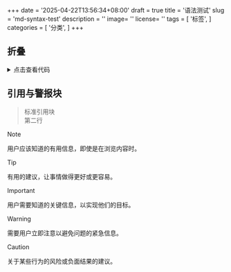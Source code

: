 +++
date = '2025-04-22T13:56:34+08:00'
draft = true
title = '语法测试'
slug = 'md-syntax-test'
description = ''
image= ''
license= ''
tags = [
    '标签',
]
categories = [
    '分类',
]
+++
## 折叠

<details>
<summary>点击查看代码</summary>

```java
System.out.println("Hello to see U!");
```
</details>

## 引用与警报块

> 标准引用块  
> 第二行

> [!NOTE]  
> 用户应该知道的有用信息，即使是在浏览内容时。

> [!TIP]  
> 有用的建议，让事情做得更好或更容易。

> [!IMPORTANT]  
> 用户需要知道的关键信息，以实现他们的目标。

> [!WARNING]  
> 需要用户立即注意以避免问题的紧急信息。

> [!CAUTION]  
> 关于某些行为的风险或负面结果的建议。